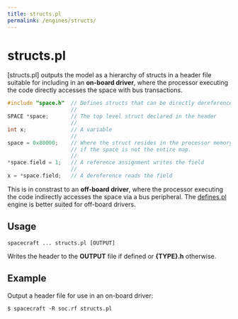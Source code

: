 ```yaml
---
title: structs.pl
permalink: /engines/structs/
---
```

[{{page.title}}]: {{site.engine_baseurl}}/{{page.title}}
[defines.pl]: /engines/defines/


structs.pl
==========

[structs.pl] outputs the model as a hierarchy of structs in a header file 
suitable for including in an **on-board driver**, where the processor executing 
the code directly accesses the space with bus transactions.

```c
#include "space.h"  // Defines structs that can be directly dereferenced
                    //
SPACE *space;       // The top level struct declared in the header
                    //
int x;              // A variable
                    //
space = 0x80000;    // Where the struct resides in the processor memory map,
                    // if the space is not the entire map.
                    //
*space.field = 1;   // A reference assignment writes the field
                    //
x = *space.field;   // A dereference reads the field
```

This is in constrast to an **off-board driver**, where the processor executing
the code indirectly accesses the space via a bus peripheral.  The [defines.pl] 
engine is better suited for off-board drivers.


Usage
-----

```
spacecraft ... structs.pl [OUTPUT]
```

Writes the header to the **OUTPUT** file if defined or **{TYPE}.h** otherwise.


Example
-------

Output a header file for use in an on-board driver:

```
$ spacecraft -R soc.rf structs.pl
```
